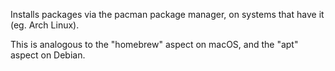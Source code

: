 Installs packages via the pacman package manager, on systems that have it (eg. Arch Linux).

This is analogous to the "homebrew" aspect on macOS, and the "apt" aspect on Debian.
